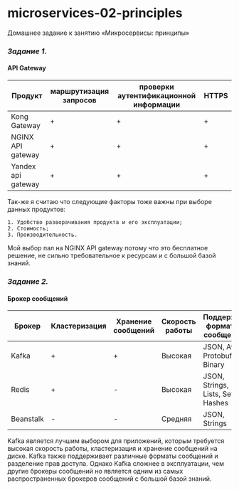 # microservices-02-principles
Домашнее задание к занятию «Микросервисы: принципы»

### *Задание 1.*
#### API Gateway

|Продукт|маршрутизация запросов |проверки аутентификационной информации|HTTPS|
|---|---|---|---|
|Kong Gateway|+|+|+|
|NGINX API gateway|+|+|+|
|Yandex api gateway|+|+|+|

Так-же я считаю что следующие факторы тоже важны при выборе данных продуктов:

    1. Удобство разворачивания продукта и его эксплуатации;
    2. Стоимость;
    3. Производительность.
   
Мой выбор пал на NGINX API gateway потому что это бесплатное решение, не сильно требовательное к ресурсам и с большой базой знаний.

### *Задание 2.*
#### Брокер сообщений
| Брокер | Кластеризация | Хранение сообщений | Скорость работы | Поддержка форматов сообщений | Разделение прав доступа | Простота эксплуатации |
|---|---|---|---|---|---|---|
|Kafka |+|+|Высокая|JSON, Avro, Protobuf, Binary|+|Средняя|
|Redis |+|-|Высокая|JSON, Strings, Lists, Sets, Hashes|-|Высокая|
|Beanstalk |-|-|Средняя|JSON, Strings|-|Средняя|

Kafka является лучшим выбором для приложений, которым требуется высокая скорость работы, кластеризация и хранение сообщений на диске. Kafka также поддерживает различные форматы сообщений и разделение прав доступа. Однако Kafka сложнее в эксплуатации, чем другие брокеры сообщений но является одним из самых распространенных брокеров сообщений с большой базой знаний.